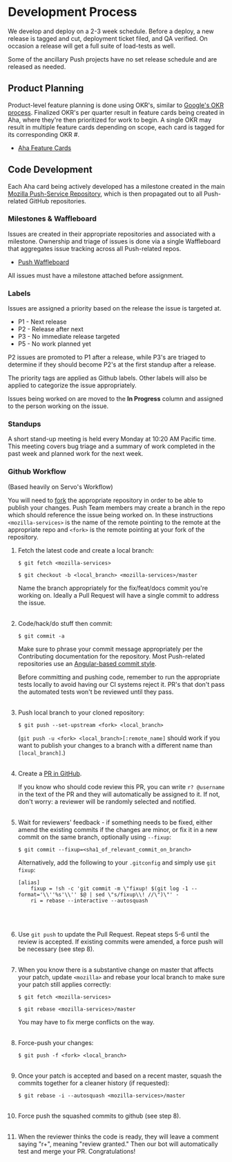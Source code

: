 # Development Process

We develop and deploy on a 2-3 week schedule. Before a deploy, a new release is
tagged and cut, deployment ticket filed, and QA verified. On occasion a release
will get a full suite of load-tests as well.

Some of the ancillary Push projects have no set release schedule and are
released as needed.

## Product Planning

Product-level feature planning is done using OKR's, similar to
[Google's OKR process][OKR]. Finalized OKR's per quarter result in feature
cards being created in Aha, where they're then prioritized for work to begin. A
single OKR may result in multiple feature cards depending on scope, each card
is tagged for its corresponding OKR #.

* [Aha Feature Cards](https://mozilla.aha.io/products/PUSHSVC/feature_cards)

## Code Development

Each Aha card being actively developed has a milestone created in the main
[Mozilla Push-Service Repository][MPSM], which is then propagated out to all
Push-related GitHub repositories.

### Milestones & Waffleboard

Issues are created in their appropriate repositories and associated with a
milestone. Ownership and triage of issues is done via a single Waffleboard that
aggregates issue tracking across all Push-related repos.

* [Push Waffleboard](https://waffle.io/mozilla-services/push-service)

All issues must have a milestone attached before assignment.

### Labels

Issues are assigned a priority based on the release the issue is targeted at.

* P1 - Next release
* P2 - Release after next
* P3 - No immediate release targeted
* P5 - No work planned yet

P2 issues are promoted to P1 after a release, while P3's are triaged to
determine if they should become P2's at the first standup after a release.

The priority tags are applied as Github labels. Other labels will also be
applied to categorize the issue appropriately.

Issues being worked on are moved to the **In Progress** column and assigned to
the person working on the issue.

### Standups

A short stand-up meeting is held every Monday at 10:20 AM Pacific time. This
meeting covers bug triage and a summary of work completed in the past week and
planned work for the next week.

### Github Workflow

(Based heavily on Servo's Workflow)

You will need to [fork](https://help.github.com/articles/fork-a-repo/) the 
appropriate repository in order to be able to publish your changes. Push Team
members may create a branch in the repo which should reference the issue being
worked on. In these instructions `<mozilla-services>` is the name of the remote
pointing to the remote at the appropriate repo and `<fork>` is the remote
pointing at your fork of the repository. 

1. Fetch the latest code and create a local branch:

    `$ git fetch <mozilla-services>`

    `$ git checkout -b <local_branch> <mozilla-services>/master`
 
    Name the branch appropriately for the fix/feat/docs commit you're working on.
    Ideally a Pull Request will have a single commit to address the issue.
    <br /><br />

2. Code/hack/do stuff then commit:

    `$ git commit -a `

    Make sure to phrase your commit message appropriately per the Contributing
    documentation for the repository. Most Push-related repositories use an
    [Angular-based commit style](https://github.com/mozilla-services/autopush/blob/master/CONTRIBUTING.md).
  
    Before committing and pushing code, remember to run the appropriate tests
    locally to avoid having our CI systems reject it. PR's that don't pass the
    automated tests won't be reviewed until they pass.
    <br /><br />

3. Push local branch to your cloned repository: 

    `$ git push --set-upstream <fork> <local_branch> `
 
     (`git push -u <fork> <local_branch>[:remote_name]` should work if you want to
     publish your changes to a branch with a different name than `[local_branch]`.)
     <br /><br />

4. Create a [PR in GitHub](https://help.github.com/articles/using-pull-requests/). 

    If you know who should code review this PR, you can write `r? @username`
    in the text of the PR and they will automatically be assigned to it.
    If not, don't worry: a reviewer will be randomly selected and notified.
    <br /><br />

5. Wait for reviewers' feedback - if something needs to be fixed, either amend
   the existing commits if the changes are minor, or fix it in a new commit on 
   the same branch, optionally using `--fixup`:

    `$ git commit --fixup=<sha1_of_relevant_commit_on_branch>`

    Alternatively, add the following to your `.gitconfig` and simply use `git fixup`:

    ```
    [alias]
    	fixup = !sh -c 'git commit -m \"fixup! $(git log -1 --format='\\''%s'\\'' $@ | sed \"s/fixup\\! //\")\"' -
    	ri = rebase --interactive --autosquash
    ```
    <br /><br />

6. Use `git push` to update the Pull Request. Repeat steps 5-6 until the review
   is accepted. If existing commits were amended, a force push will be necessary
   (see step 8).
   <br /><br />

7. When you know there is a substantive change on master that affects your
   patch, update `<mozilla>` and rebase your local branch to make sure your
   patch still applies correctly: 

    `$ git fetch <mozilla-services>`

    `$ git rebase <mozilla-services>/master`

    You may have to fix merge conflicts on the way.
    <br /><br />

8. Force-push your changes: 

    `$ git push -f <fork> <local_branch>`
    <br /><br />

9. Once your patch is accepted and based on a recent master, squash the commits
   together for a cleaner history (if requested):

    `$ git rebase -i --autosquash <mozilla-services>/master`
    <br /><br />

10. Force push the squashed commits to github (see step 8).
    <br /><br />

11. When the reviewer thinks the code is ready, they will leave a comment
    saying "r+", meaning "review granted."  Then our bot will
    automatically test and merge your PR.  Congratulations!


[MPSM]: https://github.com/mozilla-services/push-service/milestones
[OKR]: https://library.gv.com/how-google-sets-goals-okrs-a1f69b0b72c7#.4540y9hzl